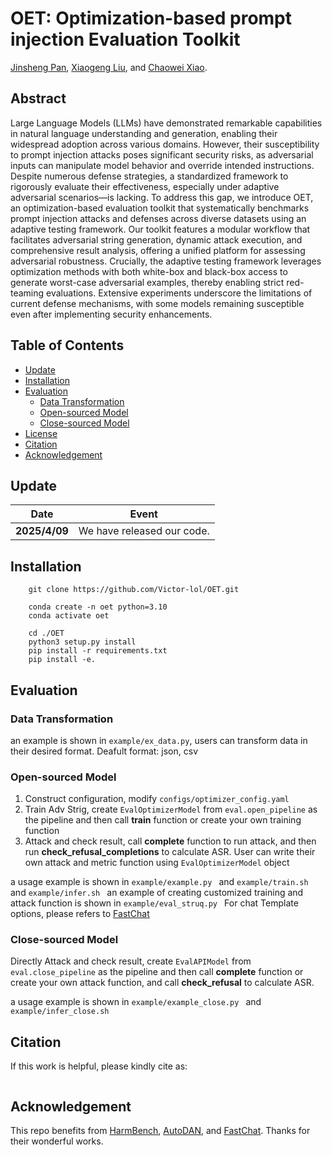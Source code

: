 # OET: Optimization-based prompt injection Evaluation Toolkit
[Jinsheng Pan](), [Xiaogeng Liu](https://sheltonliu-n.github.io), and [Chaowei Xiao](https://xiaocw11.github.io).

## Abstract 
Large Language Models (LLMs) have demonstrated remarkable capabilities in natural language understanding and generation, enabling their widespread adoption across various domains. However, their susceptibility to prompt injection attacks poses significant security risks, as adversarial inputs can manipulate model behavior and override intended instructions. Despite numerous defense strategies, a standardized framework to rigorously evaluate their effectiveness, especially under adaptive adversarial scenarios—is lacking. To address this gap, we introduce OET, an optimization-based evaluation toolkit that systematically benchmarks prompt injection attacks and defenses across diverse datasets using an adaptive testing framework. Our toolkit features a modular workflow that facilitates adversarial string generation, dynamic attack execution, and comprehensive result analysis, offering a unified platform for assessing adversarial robustness. Crucially, the adaptive testing framework leverages optimization methods with both white-box and black-box access to generate worst-case adversarial examples, thereby enabling strict red-teaming evaluations. Extensive experiments underscore the limitations of current defense mechanisms, with some models remaining susceptible even after implementing security enhancements.

## Table of Contents
- [ Update ](#Update)
- [ Installation ](#Installation)
- [ Evaluation ](#Evaluation)
    - [ Data Transformation ](#Data-Transformation)
    - [ Open-sourced Model ](#Open-sourced-Model)
    - [ Close-sourced Model ](#Close-sourced-Model)
- [ License ](#license)
- [ Citation ](#citation)
- [ Acknowledgement ](#acknowledgement)

## Update
| Date       | Event    |
|------------|----------|
| **2025/4/09** | We have released our code.  |

## Installation
```shell
    git clone https://github.com/Victor-lol/OET.git

    conda create -n oet python=3.10
    conda activate oet
    
    cd ./OET
    python3 setup.py install 
    pip install -r requirements.txt
    pip install -e. 

```

## Evaluation

### Data Transformation
an example is shown in ```example/ex_data.py```, users can transform data in their desired format. Deafult format: json, csv

### Open-sourced Model
1. Construct configuration, modify ```configs/optimizer_config.yaml ```
2. Train Adv Strig, create ```EvalOptimizerModel``` from  ```eval.open_pipeline``` as the pipeline and then call **train** function or create your own training function
3. Attack and check result, call **complete** function to run attack, and then run **check_refusal_completions** to calculate ASR. User can write their own attack and metric function using ```EvalOptimizerModel``` object

a usage example is shown in ```example/example.py ``` and ```example/train.sh ``` and ```example/infer.sh ```
an example of creating customized training and attack function is shown in ```example/eval_struq.py ```
For chat Template options, please refers to [FastChat](https://github.com/lm-sys/FastChat)

### Close-sourced Model
Directly Attack and check result, create ```EvalAPIModel``` from  ```eval.close_pipeline``` as the pipeline and then call **complete** function or create your own attack function, and call **check_refusal** to calculate ASR. 

a usage example is shown in ```example/example_close.py ``` and ```example/infer_close.sh ```

    
## Citation
If this work is helpful, please kindly cite as:

```bibtex

```

## Acknowledgement
This repo benefits from [HarmBench](https://github.com/centerforaisafety/HarmBench), [AutoDAN](https://github.com/SheltonLiu-N/AutoDAN/tree/main), and [FastChat](https://github.com/lm-sys/FastChat). Thanks for their wonderful works.

